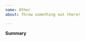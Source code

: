 ```yaml
---
name: Other
about: Throw something out there!

---
```


<!-- We would love to hear anything on your mind about Lighthouse -->
**Summary**


